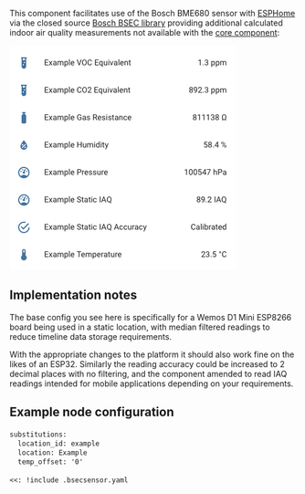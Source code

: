 This component facilitates use of the Bosch BME680 sensor with [ESPHome](https://esphome.io) via the closed source [Bosch BSEC library](https://github.com/BoschSensortec/BSEC-Arduino-library) providing additional calculated indoor air quality measurements not available with the [core component](https://esphome.io/components/sensor/bme680.html):

![Home Assistant Entities](ha-screenshot.png)

## Implementation notes
The base config you see here is specifically for a Wemos D1 Mini ESP8266 board being used in a static location, with median filtered readings to reduce timeline data storage requirements.

With the appropriate changes to the platform it should also work fine on the likes of an ESP32. Similarly the reading accuracy could be increased to 2 decimal places with no filtering, and the component amended to read IAQ readings intended for mobile applications depending on your requirements.

## Example node configuration
```
substitutions:
  location_id: example
  location: Example
  temp_offset: '0'

<<: !include .bsecsensor.yaml
```
